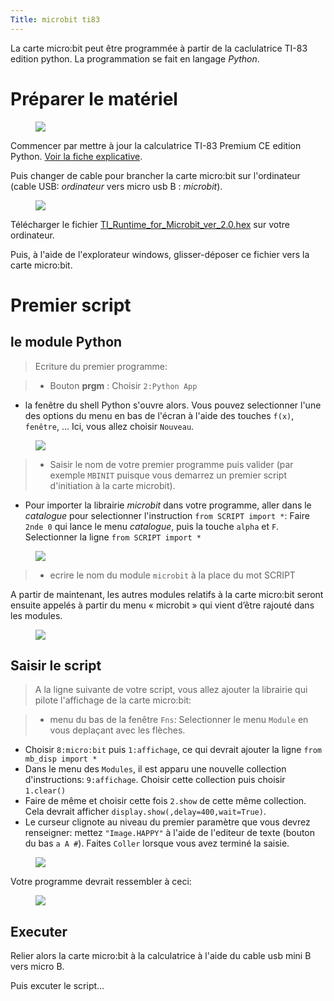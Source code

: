 ```yaml
---
Title: microbit ti83
---
```


La carte micro:bit peut être programmée à partir de la caclulatrice TI-83 edition python. La programmation se fait en langage *Python*.

# Préparer le matériel

<figure>
  <div>
  <img src="../images/maj_ti7.png">
</div>
</figure>

Commencer par mettre à jour la calculatrice TI-83 Premium CE edition Python. [Voir la fiche explicative](/docs/SNT_2nde/pages/page12/TI_prisenmain/).

Puis changer de cable pour brancher la carte micro:bit sur l'ordinateur (cable USB: *ordinateur* vers micro usb B : *microbit*).

<figure>
  <div>
  <img src="../images/MB_maj.png">
</div>
</figure>

Télécharger le fichier [TI_Runtime_for_Microbit_ver_2.0.hex](/pdf/SNT_texas/microbit/TI_Runtime_for_Microbit_ver_2.0.hex) sur votre ordinateur.

Puis, à l'aide de l'explorateur windows, glisser-déposer ce fichier vers la carte micro:bit.

# Premier script
## le module Python

> Ecriture du premier programme:

> * Bouton **prgm** : Choisir `2:Python App`
* la fenêtre du shell Python s'ouvre alors. Vous pouvez selectionner l'une des options du menu en bas de l'écran à l'aide des touches `f(x)`, `fenêtre`, ... Ici, vous allez choisir `Nouveau`.

<figure>
  <div>
  <img src="../images/menu_shell.png">
</div>
</figure>

> * Saisir le nom de votre premier programme puis valider (par exemple `MBINIT` puisque vous demarrez un premier script d'initiation à la carte microbit).
* Pour importer la librairie *microbit* dans votre programme, aller dans le *catalogue* pour selectionner l'instruction `from SCRIPT import *`: Faire `2nde 0` qui lance le menu *catalogue*, puis la touche `alpha` et `F`. Selectionner la ligne `from SCRIPT import *`

<figure>
  <div>
  <img src="../images/catalogue.png">
</div>
</figure>

> * ecrire le nom du module `microbit` à la place du mot SCRIPT

A partir de maintenant, les autres modules relatifs à la carte micro:bit seront ensuite appelés à partir du menu « microbit »
qui vient d’être rajouté dans les modules.

<figure>

<img src="../images/fns_microbit.png">

</figure>

## Saisir le script

> A la ligne suivante de votre script, vous allez ajouter la librairie qui pilote l'affichage de la carte micro:bit:

> * menu du bas de la fenêtre `Fns`: Selectionner le menu `Module` en vous deplaçant avec les flèches.
* Choisir `8:micro:bit` puis `1:affichage`, ce qui devrait ajouter la ligne `from mb_disp import *`
* Dans le menu des `Modules`, il est apparu une nouvelle collection d'instructions: `9:affichage`. Choisir cette collection puis choisir `1.clear()`
* Faire de même et choisir cette fois `2.show` de cette même collection. Cela devrait afficher `display.show(,delay=400,wait=True)`. 
* Le curseur clignote au niveau du premier paramètre que vous devrez renseigner: mettez `"Image.HAPPY"` à l'aide de l'editeur de texte (bouton du bas `a A #`). Faites `Coller` lorsque vous avez terminé la saisie.

<figure>

<img src="../images/editeur.png">

</figure>

Votre programme devrait ressembler à ceci:

<figure>

<img src="../images/scriptini.png">

</figure>

## Executer
Relier alors la carte micro:bit à la calculatrice à l'aide du cable usb mini B vers micro B.

Puis excuter le script...
